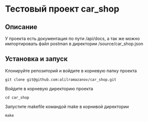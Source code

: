 #  Тестовый проект car_shop

## Описание
У проекта есть документация по пути /api/docs, а так же можно импортировать 
файл postman в директории /source/car_shop.json

## Установка и запуск 
Клонируйте репозиторий и войдите в корневую папку проекта 

    git clone git@github.com:alilramazanov/car_shop.git

Войдите в корневую директорию проекта 

    cd car_shop 

Запустите makefile командой make в корнивой директории 

    make
